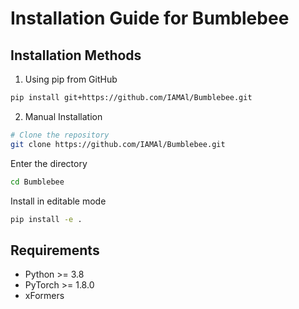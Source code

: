# Installation Guide for Bumblebee
 ## Installation Methods
1. Using pip from GitHub
```bash
pip install git+https://github.com/IAMAl/Bumblebee.git
```
2. Manual Installation
```bash
# Clone the repository
git clone https://github.com/IAMAl/Bumblebee.git
```
Enter the directory
```bash
cd Bumblebee
```
Install in editable mode
```bash
pip install -e .
```

## Requirements

- Python >= 3.8
- PyTorch >= 1.8.0
- xFormers